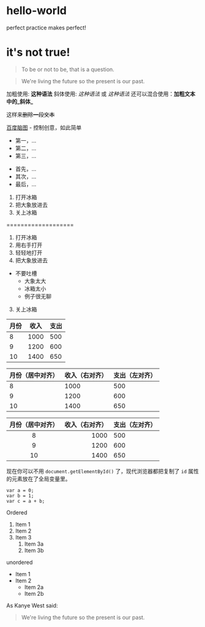 # hello-world
perfect practice makes perfect!
<h1>it's not true!</h1>   

> To be or not to be, that is a question.  


> We're living the future so
> the present is our past.

加粗使用: **这种语法**
斜体使用: *这种语法* 或 _这种语法_
还可以混合使用：**加粗文本中的_斜体_**

这样来~~删除一段文本~~

[百度脑图](http://naotu.baidu.com) - 控制创意，如此简单  

* 第一，...
* 第二，...
* 第三，...
- 首先，...
- 其次，...
- 最后，...


1. 打开冰箱  
2. 把大象放进去  
3. 关上冰箱  


===================


1. 打开冰箱  
  1. 用右手打开  
  2. 轻轻地打开  
2. 把大象放进去  
  * 不要吐槽  
    * 大象太大  
    * 冰箱太小  
    * 例子很无聊  
3. 关上冰箱  

月份|收入|支出
----|----|---
8   |1000|500
9   |1200|600
10  |1400|650

月份（居中对齐）|收入（右对齐）|支出（左对齐）
-|-|-
8               |1000          |500
9               |         1200 |600
10              |1400          |650

月份（居中对齐）|收入（右对齐）|支出（左对齐）
:----------:|-------:|:--
8               |1000          |500
9               |1200          |600
10              |1400          |650


现在你可以不用 `document.getElementById()` 了，现代浏览器都把复制了 `id` 属性的元素放在了全局变量里。

 ```
 var a = 0;
 var b = 1;
 var c = a + b;
 ```
 
Ordered  
1. Item 1
1. Item 2
1. Item 3
   1. Item 3a
   1. Item 3b
 
unordered  
* Item 1
* Item 2
  * Item 2a
  * Item 2b

As Kanye West said:

> We're living the future so
> the present is our past.
